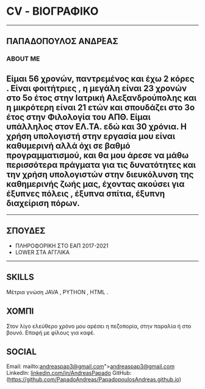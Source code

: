 # CV - ΒΙΟΓΡΑΦΙΚΟ
---
## ΠΑΠΑΔΟΠΟΥΛΟΣ ΑΝΔΡΕΑΣ
### ABOUT ME
Είμαι 56 χρονών, παντρεμένος και έχω 2 κόρες . Είναι φοιτήτριες , η μεγάλη είναι 23 χρονών στο 5ο έτος στην Ιατρική Αλεξανδρούπολης και η μικρότερη είναι 21 ετών και σπουδάζει στο 3ο έτος στην Φιλολογία του ΑΠΘ.
Είμαι υπάλληλος στον ΕΛ.ΤΑ. εδώ και 30 χρόνια. H χρήση υπολογιστή στην εργασία μου είναι καθυμερινή αλλά όχι σε βαθμό προγραμματισμού, και θα μου άρεσε να μάθω περισσότερα πράγματα για τις δυνατότητες και την χρήση υπολογιστών στην διευκόλυνση της καθημερινής ζωής μας, έχοντας ακούσει για έξυπνες πόλεις , έξυπνα σπίτια, έξυπνη διαχείριση πόρων. 
--- 

---
## ΣΠΟΥΔΕΣ
- ΠΛΗΡΟΦΟΡΙΚΗ ΣΤΟ ΕΑΠ 2017-2021
- LOWER  ΣΤΑ ΑΓΓΛΙΚΑ

---
## SKILLS
Μέτρια γνώση  JAVA , PYTHON , HTML .

## ΧΟΜΠΙ
Στον λίγο ελεύθερο χρόνο μου αρέσει η πεζοπορία, στην παραλία ή στο βουνό.
Επαφή με φίλους για καφέ. 

## SOCIAL
Email: mailto:andreaspap3@gmail.com">andreaspap3@gmail.com</a>
LinkedIn: [linkedin.com/in/AndreasPapado](https://www.linkedin.com/feed/)
GitHub: (https://github.com/PapadoAndreas/PapadopoulosAndreas.github.io)
